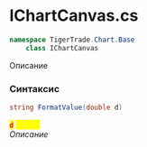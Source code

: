 
# IChartCanvas.cs
```csharp
namespace TigerTrade.Chart.Base  
    class IChartCanvas
```

Описание

### Синтаксис
```csharp
string FormatValue(double d)
```

<mark style="color:red;">**`d`**</mark> <mark style="color:yellow;">`double`</mark>  
 *Описание*  
  

                    
                    